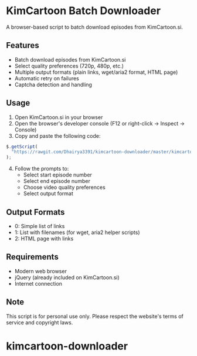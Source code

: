 # KimCartoon Batch Downloader

A browser-based script to batch download episodes from KimCartoon.si.

## Features

- Batch download episodes from KimCartoon.si
- Select quality preferences (720p, 480p, etc.)
- Multiple output formats (plain links, wget/aria2 format, HTML page)
- Automatic retry on failures
- Captcha detection and handling

## Usage

1. Open KimCartoon.si in your browser
2. Open the browser's developer console (F12 or right-click -> Inspect -> Console)
3. Copy and paste the following code:

```javascript
$.getScript(
  "https://rawgit.com/Dhairya3391/kimcartoon-downloader/master/kimcartoon.js"
);
```

4. Follow the prompts to:
   - Select start episode number
   - Select end episode number
   - Choose video quality preferences
   - Select output format

## Output Formats

- 0: Simple list of links
- 1: List with filenames (for wget, aria2 helper scripts)
- 2: HTML page with links

## Requirements

- Modern web browser
- jQuery (already included on KimCartoon.si)
- Internet connection

## Note

This script is for personal use only. Please respect the website's terms of service and copyright laws.

# kimcartoon-downloader
